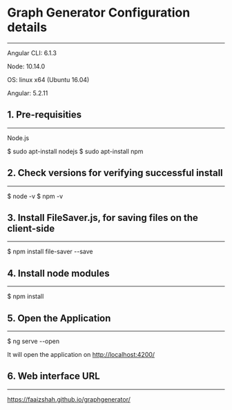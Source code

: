 # Graph Generator Configuration details

---------------------------------------

Angular CLI: 6.1.3

Node: 10.14.0

OS: linux x64 (Ubuntu 16.04)

Angular: 5.2.11

## 1. Pre-requisities

-----------------

Node.js

$ sudo apt-install nodejs
$ sudo apt-install npm

## 2. Check versions for verifying successful install

--------------------------------------------------

$ node -v
$ npm -v

## 3. Install FileSaver.js, for saving files on the client-side

-----------------------------------------------------------

$ npm install file-saver --save

## 4. Install node modules

-----------------------

$ npm install

## 5. Open the Application

-----------------------

$ ng serve --open

It will open the application on <http://localhost:4200/>

## 6. Web interface URL

--------------------

<https://faaizshah.github.io/graphgenerator/>
